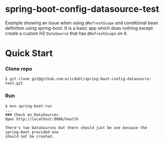 # spring-boot-config-datasource-test

Example showing an issue when using ```@RefreshScope``` and conditional bean definition using spring-boot. It is a basic app which does nothing except create a custom H2 ```DataSource``` that has ```@RefreshScope``` on it.

# Quick Start
### Clone repo
```$ git clone git@github.com:ericdahl/spring-boot-config-datasource-test.git```
### Run
```
$ mvn spring-boot:run
...
### Check on DataSources
Open http://localhost:8080/health

There's two DataSources but there should just be one because the spring-boot provided one
should not be created.
